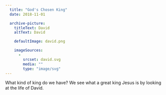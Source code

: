 ```yaml
---
  title: "God's Chosen King"
  date: 2018-11-01

  archive-picture:
    titleText: David
    altText: David

    defaultImage: david.png

    imageSources:
      -
        srcset: david.svg
        media: ""
        type: "image/svg"
---
```

What kind of king do we have? We see what a great king Jesus is by looking at the life of David.

